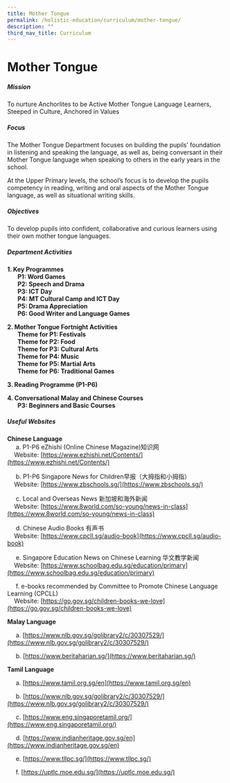 ```yaml
---
title: Mother Tongue
permalink: /holistic-education/curriculum/mother-tongue/
description: ""
third_nav_title: Curriculum
---
```

Mother Tongue
=============
##### Mission 
To nurture Anchorlites to be Active Mother Tongue Language Learners, Steeped in Culture, Anchored in Values
##### Focus
The Mother Tongue Department focuses on building the pupils’ foundation in listening and speaking the language, as well as, being conversant in their Mother Tongue language when speaking to others in the early years in the school.

At the Upper Primary levels, the school’s focus is to develop the pupils competency in reading, writing and oral aspects of the Mother Tongue language, as well as situational writing skills.

##### Objectives

To develop pupils into confident, collaborative and curious learners using their own mother tongue languages.

##### Department Activities

**1\. Key Programmes**<br>
 &nbsp; &nbsp;&nbsp;&nbsp; **P1: Word Games**<br>
 &nbsp; &nbsp;&nbsp;&nbsp; **P2: Speech and Drama**<br>
 &nbsp; &nbsp;&nbsp;&nbsp; **P3: ICT Day**&nbsp;<br>
 &nbsp; &nbsp;&nbsp;&nbsp; **P4: MT Cultural Camp and ICT Day**<br> 
 &nbsp; &nbsp;&nbsp;&nbsp; **P5: Drama Appreciation**<br>
 &nbsp; &nbsp;&nbsp;&nbsp; **P6: Good Writer and Language Games**<br>

**2\. Mother Tongue Fortnight Activities**<br>
&nbsp; &nbsp;&nbsp;&nbsp; **Theme for P1: Festivals**<br>
&nbsp; &nbsp;&nbsp;&nbsp; **Theme for P2: Food**<br>
&nbsp; &nbsp;&nbsp;&nbsp; **Theme for P3: Cultural Arts**<br>
&nbsp; &nbsp;&nbsp;&nbsp; **Theme for P4: Music**<br>
&nbsp; &nbsp;&nbsp;&nbsp; **Theme for P5: Martial Arts**<br>
&nbsp; &nbsp;&nbsp;&nbsp; **Theme for P6: Traditional Games**

**3\. Reading Programme (P1-P6)**

**4\. Conversational Malay and Chinese Courses**<br>
&nbsp; &nbsp;&nbsp;&nbsp; **P3: Beginners and Basic Courses**

##### Useful Websites

**Chinese Language**<br>
 &nbsp;&nbsp;&nbsp;&nbsp; a. P1-P6 eZhishi (Online Chinese Magazine)知识网<br>
&nbsp;&nbsp;&nbsp;&nbsp;Website:&nbsp;[https://www.ezhishi.net/Contents/](https://www.ezhishi.net/Contents/)

 &nbsp;&nbsp;&nbsp;&nbsp; b. P1-P6 Singapore News for Children早报（大拇指和小拇指）<br>
&nbsp;&nbsp;&nbsp;&nbsp;Website:&nbsp;[https://www.zbschools.sg/](https://www.zbschools.sg/)

 &nbsp;&nbsp;&nbsp;&nbsp; c. Local and Overseas News 新加坡和海外新闻<br> &nbsp;&nbsp;&nbsp;&nbsp;Website:&nbsp;[https://www.8world.com/so-young/news-in-class](https://www.8world.com/so-young/news-in-class)

  &nbsp;&nbsp;&nbsp;&nbsp; d. Chinese Audio Books 有声书<br> 
 &nbsp;&nbsp;&nbsp;&nbsp;Website:&nbsp;[https://www.cpcll.sg/audio-book](https://www.cpcll.sg/audio-book)

 &nbsp;&nbsp;&nbsp;&nbsp; e. Singapore Education News on Chinese Learning 华文教学新闻<br> 
 &nbsp;&nbsp;&nbsp;&nbsp;Website:&nbsp;[https://www.schoolbag.edu.sg/education/primary](https://www.schoolbag.edu.sg/education/primary)
  
 &nbsp;&nbsp;&nbsp;&nbsp; f. e-books recommended by Committee to Promote Chinese Language Learning (CPCLL)<br> 
 &nbsp;&nbsp;&nbsp;&nbsp;Website:&nbsp;[https://go.gov.sg/children-books-we-love](https://go.gov.sg/children-books-we-love)

**Malay Language**

 &nbsp;&nbsp;&nbsp;&nbsp; a. [https://www.nlb.gov.sg/golibrary2/c/30307529/](https://www.nlb.gov.sg/golibrary2/c/30307529/)

 &nbsp;&nbsp;&nbsp;&nbsp; b. [https://www.beritaharian.sg/](https://www.beritaharian.sg/)

**Tamil Language**

 &nbsp;&nbsp;&nbsp;&nbsp; a. [https://www.tamil.org.sg/en](https://www.tamil.org.sg/en)

 &nbsp;&nbsp;&nbsp;&nbsp; b. [https://www.nlb.gov.sg/golibrary2/c/30307529/](https://www.nlb.gov.sg/golibrary2/c/30307529/)
 
 &nbsp;&nbsp;&nbsp;&nbsp; c. [https://www.eng.singaporetamil.org/](https://www.eng.singaporetamil.org/)
 
 &nbsp;&nbsp;&nbsp;&nbsp; d. [https://www.indianheritage.gov.sg/en](https://www.indianheritage.gov.sg/en)
 
 &nbsp;&nbsp;&nbsp;&nbsp; e. [https://www.tllpc.sg/](https://www.tllpc.sg/)
 
 &nbsp;&nbsp;&nbsp;&nbsp; f. [https://uptlc.moe.edu.sg/](https://uptlc.moe.edu.sg/)